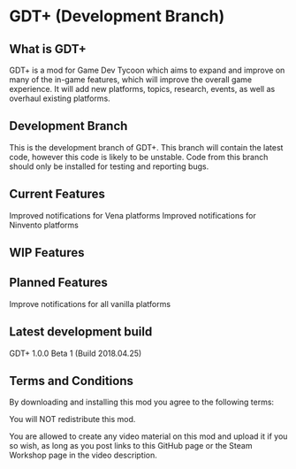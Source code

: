 # GDT+ (Development Branch)

## What is GDT+ 

GDT+ is a mod for Game Dev Tycoon which aims to expand and improve on many of the in-game features, which will improve the overall game experience.
It will add new platforms, topics, research, events, as well as overhaul existing platforms.

## Development Branch
This is the development branch of GDT+. This branch will contain the latest code, however this code is likely to be unstable. Code from this branch should only be installed for testing and reporting bugs.

## Current Features
Improved notifications for Vena platforms
Improved notifications for Ninvento platforms

## WIP Features


## Planned Features
Improve notifications for all vanilla platforms

## Latest development build
GDT+ 1.0.0 Beta 1 (Build 2018.04.25)

## Terms and Conditions
By downloading and installing this mod you agree to the following terms:

You will NOT redistribute this mod.

You are allowed to create any video material on this mod and upload it if you so wish, as long as you post links to this GitHub page or the Steam Workshop page in the video description.
